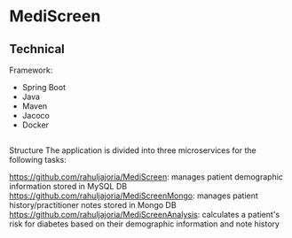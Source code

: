 # MediScreen
## Technical
Framework: 
* Spring Boot
* Java 
* Maven 
* Jacoco 
* Docker 

##
Structure 
The application is divided into three microservices for the following tasks:

https://github.com/rahuljajoria/MediScreen: manages patient demographic information stored in MySQL DB
https://github.com/rahuljajoria/MediScreenMongo: manages patient history/practitioner notes stored in Mongo DB
https://github.com/rahuljajoria/MediScreenAnalysis: calculates a patient's risk for diabetes based on their demographic information and note history

